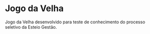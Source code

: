 # Jogo da Velha
Jogo da Velha desenvolvido para teste de conhecimento do processo seletivo da Esteio Gestão.
